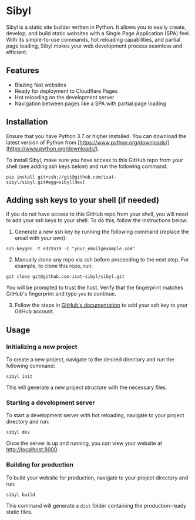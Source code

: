 # Sibyl

Sibyl is a static site builder written in Python. It allows you to easily create, develop, and build static websites with a Single Page Application (SPA) feel. With its simple-to-use commands, hot reloading capabilities, and partial page loading, Sibyl makes your web development process seamless and efficient.

## Features

* Blazing fast websites
* Ready for deployment to Cloudflare Pages
* Hot reloading on the development server
* Navigation between pages like a SPA with partial page loading

## Installation

Ensure that you have Python 3.7 or higher installed. You can download the latest version of Python from [https://www.python.org/downloads/](https://www.python.org/downloads/).

To install Sibyl, make sure you have access to this GitHub repo from your shell (see adding ssh keys below) and run the following command:

```
pip install git+ssh://git@github.com/isat-sibyl/sibyl.git#egg=sibyl[dev]
```

## Adding ssh keys to your shell (if needed)

If you do not have access to this GitHub repo from your shell, you will need to add your ssh keys to your shell. To do this, follow the instructions below:

1. Generate a new ssh key by running the following command (replace the email with your own):

```
ssh-keygen -t ed25519 -C "your_email@example.com"
```

2. Manually clone any repo via ssh before proceeding to the next step. For example, to clone this repo, run:

```
git clone git@github.com:isat-sibyl/sibyl.git
```

You will be prompted to trust the host. Verify that the fingerprint matches GitHub's fingerprint and type `yes` to continue.

3. Follow the steps in [GitHub's documentation](https://docs.github.com/en/authentication/connecting-to-github-with-ssh/adding-a-new-ssh-key-to-your-github-account) to add your ssh key to your GitHub account.

## Usage

### Initializing a new project

To create a new project, navigate to the desired directory and run the following command:

```
sibyl init
```

This will generate a new project structure with the necessary files.

### Starting a development server

To start a development server with hot reloading, navigate to your project directory and run:

```
sibyl dev
```

Once the server is up and running, you can view your website at [http://localhost:8000](http://localhost:8000).

### Building for production

To build your website for production, navigate to your project directory and run:

```
sibyl build
```

This command will generate a `dist` folder containing the production-ready static files.